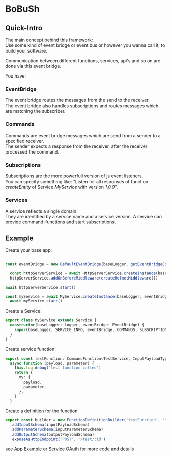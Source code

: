 # BoBuSh

## Quick-Intro

The main concept behind this framework:  
Use some kind of event bridge or event bus or however you wanna call it, to build your software.

Communication between different functions, services, api's and so on are done via this event bridge.  

You have:

### EventBridge

The event bridge routes the messages from the send to the receiver.  
The event bridge also handles subscriptions and routes messages which are matching the subscriber.

### Commands

Commands are event bridge messages which are send from a sender to a specified receiver.  
The sender expects a response from the receiver, after the receiver processed the command.

### Subscriptions

Subscriptions are the more powerfull version of js event listeners.  
You can specify something like:
"Listen for all responses of function _createEntity_ of Service _MyService_ with version _1.0.0_".

### Services

A service reflects a single domain.  
They are identified by a service name and a service version.
A service can provide command-functions and start subscriptions.

## Example

Create your base app:

```typescript

const eventBridge = new DefaultEventBridge(baseLogger, getEventBridgeConfig())

  const httpServerService = await HttpServerService.createInstance(baseLogger, eventBridge, getHttpServerConfig())
  httpServerService.addOnBeforeMiddleware(createHelmetMiddleware())

await httpServerService.start()

const myService = await MyService.createInstance(baseLogger, eventBridge)
  await myService.start()

```

Create a Service:

```typescript
export class MyService extends Service {
  constructor(baseLogger: Logger, eventBridge: EventBridge) {
    super(baseLogger, SERVICE_INFO, eventBridge, COMMANDS, SUBSCRIPTIONS)
  }
}
```

Create service function:

```typescript
export const testFunction: CommandFunction<TestService, InputPayloadType, InputParameterType, OutputPayloadType> =
  async function (payload, parameter) {
    this.log.debug('test function called')
    return {
      my: {
        payload,
        parameter,
      },
    }
  }
```

Create a definition for the function

```typescript
export const builder = new FunctionDefinitionBuilder('testFunction', 'some simple test function', testFunction)
  .addInputSchema(inputPayloadSchema)
  .addParameterSchema(inputParameterSchema)
  .addOutputSchema(outputPayloadSchema)
  .exposeAsHttpEndpoint('POST', '/test/:id')
```

see [App Example](packages/app-example) or [Service OAuth](packages/service-oauth) for more code and details
